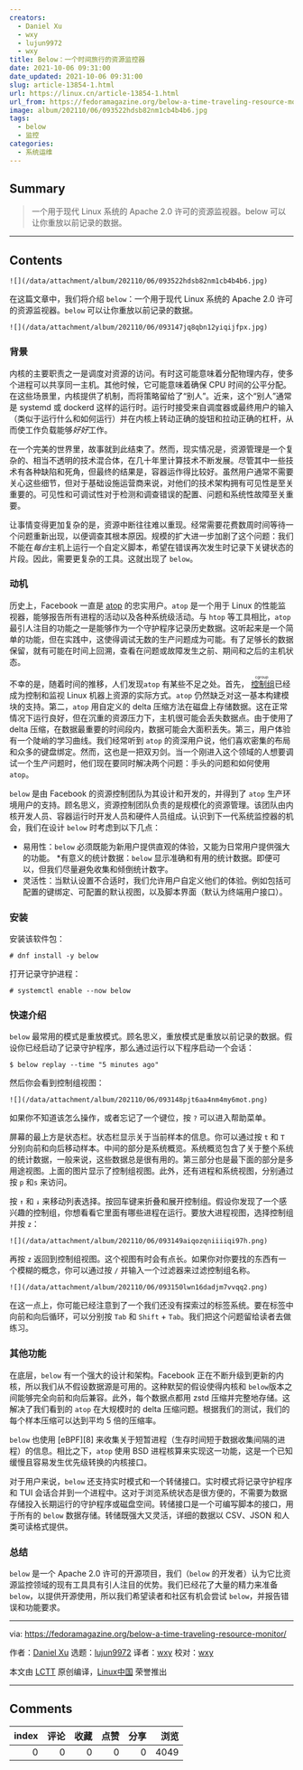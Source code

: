 ```yaml
---
creators:
  - Daniel Xu
  - wxy
  - lujun9972
  - wxy
title: Below：一个时间旅行的资源监控器
date: 2021-10-06 09:31:00
date_updated: 2021-10-06 09:31:00
slug: article-13854-1.html
url: https://linux.cn/article-13854-1.html
url_from: https://fedoramagazine.org/below-a-time-traveling-resource-monitor/
image: album/202110/06/093522hdsb82nm1cb4b4b6.jpg
tags:
  - below
  - 监控
categories:
  - 系统运维
---
```


## Summary

> 一个用于现代 Linux 系统的 Apache 2.0 许可的资源监视器。below 可以让你重放以前记录的数据。

***

<!-- more -->

## Contents

`![](/data/attachment/album/202110/06/093522hdsb82nm1cb4b4b6.jpg)`

在这篇文章中，我们将介绍 `below`：一个用于现代 Linux 系统的 Apache 2.0 许可的资源监视器。`below` 可以让你重放以前记录的数据。

`![](/data/attachment/album/202110/06/093147jq8qbn12yiqijfpx.jpg)`

### 背景

内核的主要职责之一是调度对资源的访问。有时这可能意味着分配物理内存，使多个进程可以共享同一主机。其他时候，它可能意味着确保 CPU 时间的公平分配。在这些场景里，内核提供了机制，而将策略留给了“别人”。近来，这个“别人”通常是 systemd 或 dockerd 这样的运行时。运行时接受来自调度器或最终用户的输入（类似于运行什么和如何运行）并在内核上转动正确的旋钮和拉动正确的杠杆，从而使工作负载能够*好好*工作。

在一个完美的世界里，故事就到此结束了。然而，现实情况是，资源管理是一个复杂的、相当不透明的技术混合体，在几十年里计算技术不断发展。尽管其中一些技术有各种缺陷和死角，但最终的结果是，容器运作得比较好。虽然用户通常不需要关心这些细节，但对于基础设施运营商来说，对他们的技术架构拥有可见性是至关重要的。可见性和可调试性对于检测和调查错误的配置、问题和系统性故障至关重要。

让事情变得更加复杂的是，资源中断往往难以重现。经常需要花费数周时间等待一个问题重新出现，以便调查其根本原因。规模的扩大进一步加剧了这个问题：我们不能在*每台*主机上运行一个自定义脚本，希望在错误再次发生时记录下关键状态的片段。因此，需要更复杂的工具。这就出现了 `below`。

### 动机

历史上，Facebook 一直是 [atop](https://www.atoptool.nl/) 的忠实用户。`atop` 是一个用于 Linux 的性能监视器，能够报告所有进程的活动以及各种系统级活动。与 `htop` 等工具相比，`atop` 最引人注目的功能之一是能够作为一个守护程序记录历史数据。这听起来是一个简单的功能，但在实践中，这使得调试无数的生产问题成为可能。有了足够长的数据保留，就有可能在时间上回溯，查看在问题或故障发生之前、期间和之后的主机状态。

不幸的是，随着时间的推移，人们发现`atop` 有某些不足之处。首先，<ruby> <a href="https://en.wikipedia.org/wiki/Cgroups">  控制组 </a> <rt>  cgroup </rt></ruby> 已经成为控制和监视 Linux 机器上资源的实际方式。`atop` 仍然缺乏对这一基本构建模块的支持。第二，`atop` 用自定义的 delta 压缩方法在磁盘上存储数据。这在正常情况下运行良好，但在沉重的资源压力下，主机很可能会丢失数据点。由于使用了 delta 压缩，在数据最重要的时间段内，数据可能会大面积丢失。第三，用户体验有一个陡峭的学习曲线。我们经常听到 `atop` 的资深用户说，他们喜欢密集的布局和众多的键盘绑定。然而，这也是一把双刃剑。当一个刚进入这个领域的人想要调试一个生产问题时，他们现在要同时解决两个问题：手头的问题和如何使用 `atop`。

`below` 是由 Facebook 的资源控制团队为其设计和开发的，并得到了 `atop` 生产环境用户的支持。顾名思义，资源控制团队负责的是规模化的资源管理。该团队由内核开发人员、容器运行时开发人员和硬件人员组成。认识到下一代系统监控器的机会，我们在设计 `below` 时考虑到以下几点：

* 易用性：`below` 必须既能为新用户提供直观的体验，又能为日常用户提供强大的功能。 \*有意义的统计数据：`below` 显示准确和有用的统计数据。即便可以，但我们尽量避免收集和倾倒统计数字。
* 灵活性：当默认设置不合适时，我们允许用户自定义他们的体验。例如包括可配置的键绑定、可配置的默认视图，以及脚本界面（默认为终端用户接口）。

### 安装

安装该软件包：

```shell
# dnf install -y below
```

打开记录守护进程：

```shell
# systemctl enable --now below
```

### 快速介绍

`below` 最常用的模式是重放模式。顾名思义，重放模式是重放以前记录的数据。假设你已经启动了记录守护程序，那么通过运行以下程序启动一个会话：

```shell
$ below replay --time "5 minutes ago"
```

然后你会看到控制组视图：

`![](/data/attachment/album/202110/06/093148pjt6aa4nm4my6mot.png)`

如果你不知道该怎么操作，或者忘记了一个键位，按 `?` 可以进入帮助菜单。

屏幕的最上方是状态栏。状态栏显示关于当前样本的信息。你可以通过按 `t` 和 `T` 分别向前和向后移动样本。中间的部分是系统概览。系统概览包含了关于整个系统的统计数据，一般来说，这些数据总是很有用的。第三部分也是最下面的部分是多用途视图。上面的图片显示了控制组视图。此外，还有进程和系统视图，分别通过按 `p` 和`s` 来访问。

按 `↑` 和 `↓` 来移动列表选择。按回车键来折叠和展开控制组。假设你发现了一个感兴趣的控制组，你想看看它里面有哪些进程在运行。要放大进程视图，选择控制组并按 `z`：

`![](/data/attachment/album/202110/06/093149aiqozqniiiiqi97h.png)`

再按 `z` 返回到控制组视图。这个视图有时会有点长。如果你对你要找的东西有一个模糊的概念，你可以通过按 `/` 并输入一个过滤器来过滤控制组名称。

`![](/data/attachment/album/202110/06/093150lwn16dadjm7vvqq2.png)`

在这一点上，你可能已经注意到了一个我们还没有探索过的标签系统。要在标签中向前和向后循环，可以分别按 `Tab` 和 `Shift` + `Tab`。我们把这个问题留给读者去做练习。

### 其他功能

在底层，`below` 有一个强大的设计和架构。Facebook 正在不断升级到更新的内核，所以我们从不假设数据源是可用的。这种默契的假设使得内核和 `below`版本之间能够完全向前和向后兼容。此外，每个数据点都用 zstd 压缩并完整地存储。这解决了我们看到的 `atop` 在大规模时的 delta 压缩问题。根据我们的测试，我们的每个样本压缩可以达到平均 5 倍的压缩率。

`below` 也使用 [eBPF][8] 来收集关于短暂进程（生存时间短于数据收集间隔的进程）的信息。相比之下，`atop` 使用 BSD 进程核算来实现这一功能，这是一个已知缓慢且容易发生优先级转换的内核接口。

对于用户来说，`below` 还支持实时模式和一个转储接口。实时模式将记录守护程序和 TUI 会话合并到一个进程中。这对于浏览系统状态是很方便的，不需要为数据存储投入长期运行的守护程序或磁盘空间。转储接口是一个可编写脚本的接口，用于所有的 `below` 数据存储。转储既强大又灵活，详细的数据以 CSV、JSON 和人类可读格式提供。

### 总结

`below` 是一个 Apache 2.0 许可的开源项目，我们（`below` 的开发者）认为它比资源监控领域的现有工具具有引人注目的优势。我们已经花了大量的精力来准备 `below`，以提供开源使用，所以我们希望读者和社区有机会尝试 `below`，并报告错误和功能要求。

---

via: <https://fedoramagazine.org/below-a-time-traveling-resource-monitor/>

作者：[Daniel Xu](https://fedoramagazine.org/author/dxuu/) 选题：[lujun9972](https://github.com/lujun9972) 译者：[wxy](https://github.com/wxy) 校对：[wxy](https://github.com/wxy)

本文由 [LCTT](https://github.com/LCTT/TranslateProject) 原创编译，[Linux中国](https://linux.cn/) 荣誉推出

***

## Comments


|   index |   评论 |   收藏 |   点赞 |   分享 |   浏览 |
|--------:|-------:|-------:|-------:|-------:|-------:|
|       0 |      0 |      0 |      0 |      0 |   4049 |
